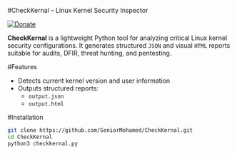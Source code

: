 #CheckKernal – Linux Kernel Security Inspector

[![Donate](https://img.shields.io/badge/Donate-Ko--fi-FF5E5B?logo=ko-fi&logoColor=white)](https://ko-fi.com/drrobot)

**CheckKernal** is a lightweight Python tool for analyzing critical Linux kernel security configurations.
It generates structured `JSON` and visual `HTML` reports suitable for audits, DFIR, threat hunting, and pentesting.

#Features

- Detects current kernel version and user information
- Outputs structured reports:
  - `output.json`
  - `output.html`

#Installation

```bash
git clone https://github.com/SeniorMohamed/CheckKernal.git
cd CheckKernal
python3 checkkernal.py
